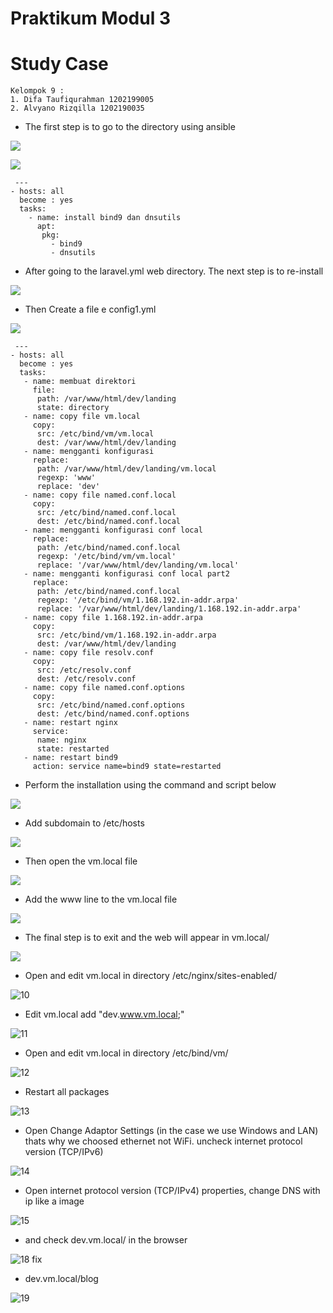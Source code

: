 # Praktikum Modul 3

# Study Case

```
Kelompok 9 : 
1. Difa Taufiqurahman 1202199005
2. Alvyano Rizqilla 1202190035
```

 - The first step is to go to the directory using ansible
 
![](Praktikum3/1.PNG)

![](Praktikum3/2.PNG)

```
 ---
- hosts: all
  become : yes
  tasks:
    - name: install bind9 dan dnsutils
      apt:
       pkg:
         - bind9
         - dnsutils
```

- After going to the laravel.yml web directory. The next step is to re-install

![](Praktikum3/3.PNG)

- Then Create a file e config1.yml

![](Praktikum3/4.PNG)

```
 ---
- hosts: all
  become : yes
  tasks:
   - name: membuat direktori
     file:
      path: /var/www/html/dev/landing
      state: directory
   - name: copy file vm.local
     copy:
      src: /etc/bind/vm/vm.local
      dest: /var/www/html/dev/landing
   - name: mengganti konfigurasi
     replace:
      path: /var/www/html/dev/landing/vm.local
      regexp: 'www'
      replace: 'dev'
   - name: copy file named.conf.local
     copy:
      src: /etc/bind/named.conf.local
      dest: /etc/bind/named.conf.local
   - name: mengganti konfigurasi conf local
     replace:
      path: /etc/bind/named.conf.local
      regexp: '/etc/bind/vm/vm.local'
      replace: '/var/www/html/dev/landing/vm.local'
   - name: mengganti konfigurasi conf local part2
     replace:
      path: /etc/bind/named.conf.local
      regexp: '/etc/bind/vm/1.168.192.in-addr.arpa'
      replace: '/var/www/html/dev/landing/1.168.192.in-addr.arpa'
   - name: copy file 1.168.192.in-addr.arpa
     copy:
      src: /etc/bind/vm/1.168.192.in-addr.arpa
      dest: /var/www/html/dev/landing
   - name: copy file resolv.conf
     copy:
      src: /etc/resolv.conf
      dest: /etc/resolv.conf
   - name: copy file named.conf.options
     copy:
      src: /etc/bind/named.conf.options
      dest: /etc/bind/named.conf.options
   - name: restart nginx
     service:
      name: nginx
      state: restarted
   - name: restart bind9
     action: service name=bind9 state=restarted
```

- Perform the installation using the command and script below

![](Praktikum3/5.PNG)

- Add subdomain to /etc/hosts

![](Praktikum3/6.PNG)

- Then open the vm.local file

![](Praktikum3/7.PNG)

- Add the www line to the vm.local file

![](Praktikum3/8.PNG)

- The final step is to exit and the web will appear in vm.local/

![](Praktikum3/9.PNG)

- Open and edit vm.local in directory /etc/nginx/sites-enabled/

![10](https://user-images.githubusercontent.com/80197844/146380068-2e8dafd0-296d-4622-9e44-8f1b4b52c430.PNG)

- Edit vm.local add "dev.www.vm.local;"

![11](https://user-images.githubusercontent.com/80197844/146380174-bb74e16e-b0a7-4b27-95da-2ba549b3fea8.PNG)

- Open and edit vm.local in directory /etc/bind/vm/

![12](https://user-images.githubusercontent.com/80197844/146380489-d0c2673c-23a6-4f04-a9fc-9abe2454d9e1.PNG)

- Restart all packages

![13](https://user-images.githubusercontent.com/80197844/146380650-e4965b80-398a-4545-abe1-2d019108baff.PNG)

- Open Change Adaptor Settings (in the case we use Windows and LAN) thats why we choosed ethernet not WiFi. uncheck internet protocol version (TCP/IPv6)

![14](https://user-images.githubusercontent.com/80197844/146380726-cf15d7a4-d9f6-4e91-ae33-857b8734693d.PNG)

- Open internet protocol version (TCP/IPv4) properties, change DNS with ip like a image

![15](https://user-images.githubusercontent.com/80197844/146381010-3ca11b8a-07de-49cb-83e4-1fce9f8228f6.PNG)

- and check dev.vm.local/ in the browser

![18 fix](https://user-images.githubusercontent.com/80197844/146473852-6401d56d-58ab-4886-9e40-431fb5c091f9.PNG)

- dev.vm.local/blog

![19](https://user-images.githubusercontent.com/80197844/146473872-80563c46-0466-4a21-b149-4508c341c340.PNG)




